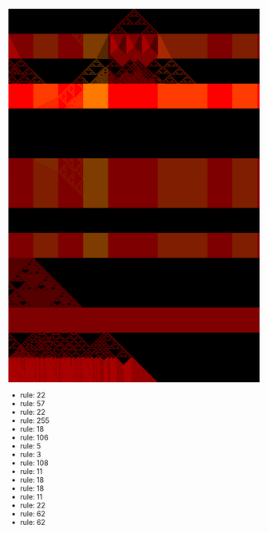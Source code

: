 ![photo](./output.png) 
 * rule: 22
* rule: 57
* rule: 22
* rule: 255
* rule: 18
* rule: 106
* rule: 5
* rule: 3
* rule: 108
* rule: 11
* rule: 18
* rule: 18
* rule: 11
* rule: 22
* rule: 62
* rule: 62
